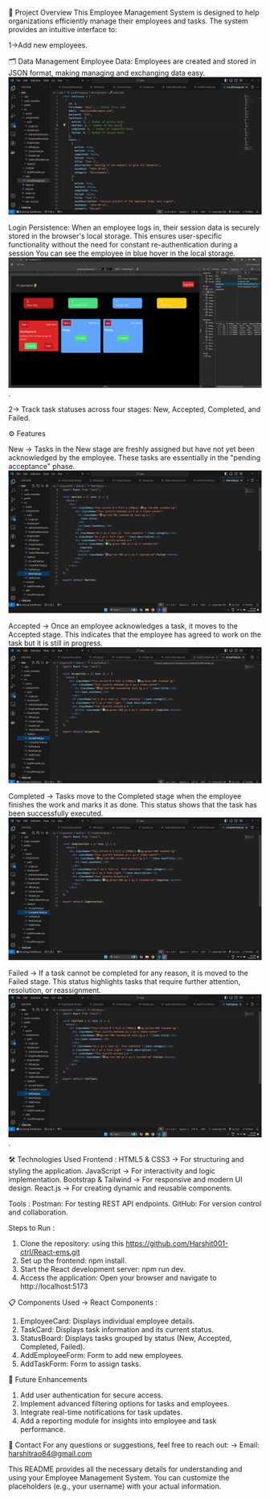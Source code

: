 📌 Project Overview
This Employee Management System is designed to help organizations efficiently manage their employees and tasks. The system provides an intuitive interface to:

1->Add new employees.

   🗂️ Data Management
Employee Data: Employees are created and stored in JSON format, making managing and exchanging data easy.
![image alt](https://github.com/Harshit001-ctrl/React-ems/blob/64f7592b78f2535b9201b14a5e225e0c55764a23/Add%20emp.png)

Login Persistence: When an employee logs in, their session data is securely stored in the browser's local storage. This ensures user-specific functionality without the need for constant re-authentication during a session You can see the employee in blue hover in the local storage.
![image alt](https://github.com/Harshit001-ctrl/React-ems/blob/09afee015c6b24c0adf353a97285f7c3f8dd8714/local%20storage.png).

2-> Track task statuses across four stages: New, Accepted, Completed, and Failed.

   ⚙️ Features

New -> Tasks in the New stage are freshly assigned but have not yet been acknowledged by the employee.
These tasks are essentially in the "pending acceptance" phase.
![image](https://github.com/Harshit001-ctrl/React-ems/blob/2ac8d20ddf3b33f9fb25db79e8971701b17168ee/New%20Task.png)

Accepted -> Once an employee acknowledges a task, it moves to the Accepted stage.
This indicates that the employee has agreed to work on the task but it is still in progress.
![image](https://github.com/Harshit001-ctrl/React-ems/blob/2ac8d20ddf3b33f9fb25db79e8971701b17168ee/Accept%20Task.png)

Completed -> Tasks move to the Completed stage when the employee finishes the work and marks it as done.
This status shows that the task has been successfully executed.
![image](https://github.com/Harshit001-ctrl/React-ems/blob/2ac8d20ddf3b33f9fb25db79e8971701b17168ee/Complete%20Task'.png)

Failed ->  If a task cannot be completed for any reason, it is moved to the Failed stage.
This status highlights tasks that require further attention, resolution, or reassignment.
![image alt](https://github.com/Harshit001-ctrl/React-ems/blob/2ac8d20ddf3b33f9fb25db79e8971701b17168ee/Fail%20Task.png).

  🛠️ Technologies Used
Frontend : 
HTML5 & CSS3 -> For structuring and styling the application.
JavaScript -> For interactivity and logic implementation.
Bootstrap & Tailwind -> For responsive and modern UI design.
React.js -> For creating dynamic and reusable components.

Tools :
Postman: For testing REST API endpoints.
GitHub: For version control and collaboration.

Steps to Run : 
1. Clone the repository: using this https://github.com/Harshit001-ctrl/React-ems.git
2. Set up the frontend: npm install.
3. Start the React development server: npm run dev.
4. Access the application: Open your browser and navigate to http://localhost:5173 

📋 Components Used
-> React Components : 
1. EmployeeCard: Displays individual employee details.
2. TaskCard: Displays task information and its current status.
3. StatusBoard: Displays tasks grouped by status (New, Accepted, Completed, Failed).
4. AddEmployeeForm: Form to add new employees.
5. AddTaskForm: Form to assign tasks.

🌟 Future Enhancements
1. Add user authentication for secure access.
2. Implement advanced filtering options for tasks and employees.
3. Integrate real-time notifications for task updates.
4. Add a reporting module for insights into employee and task performance.

 📧 Contact
For any questions or suggestions, feel free to reach out:
-> Email: harshitrao84@gmail.com

This README provides all the necessary details for understanding and using your Employee Management System. You can customize the placeholders (e.g., your username) with your actual information.
